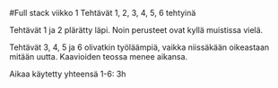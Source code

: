 #Full stack viikko 1
Tehtävät 1, 2, 3, 4, 5, 6 tehtyinä

Tehtävät 1 ja 2 plärätty läpi. Noin perusteet ovat kyllä muistissa vielä.

Tehtävät 3, 4, 5 ja 6 olivatkin työläämpiä, vaikka niissäkään oikeastaan mitään uutta. Kaavioiden teossa menee aikansa. 

Aikaa käytetty yhteensä
1-6: 3h
